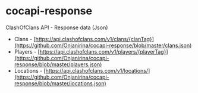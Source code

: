 # cocapi-response
ClashOfClans API - Response data (Json)

* Clans - [https://api.clashofclans.com/v1/clans/{clanTag}](https://github.com/Onjanirina/cocapi-response/blob/master/clans.json)
* Players - [https://api.clashofclans.com/v1/players/{playerTag}](https://github.com/Onjanirina/cocapi-response/blob/master/players.json)
* Locations - [https://api.clashofclans.com/v1/locations/](https://github.com/Onjanirina/cocapi-response/blob/master/locations.json)
